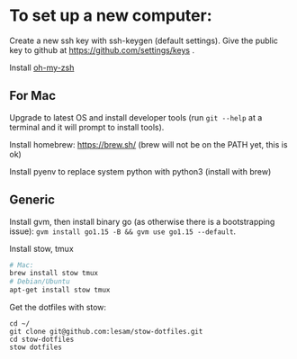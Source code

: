 # To set up a new computer:

Create a new ssh key with ssh-keygen (default settings). Give the public key to github at https://github.com/settings/keys .

Install [oh-my-zsh](https://github.com/ohmyzsh/ohmyzsh)

## For Mac

Upgrade to latest OS and install developer tools (run `git --help` at a terminal and it will prompt to install tools).

Install homebrew: https://brew.sh/ (brew will not be on the PATH yet, this is ok)

Install pyenv to replace system python with python3 (install with brew)

## Generic

Install gvm, then install binary go (as otherwise there is a bootstrapping issue): `gvm install go1.15 -B && gvm use go1.15 --default`.

Install stow, tmux

```bash
# Mac:
brew install stow tmux
# Debian/Ubuntu
apt-get install stow tmux
```
Get the dotfiles with stow:

```
cd ~/
git clone git@github.com:lesam/stow-dotfiles.git
cd stow-dotfiles
stow dotfiles
```
